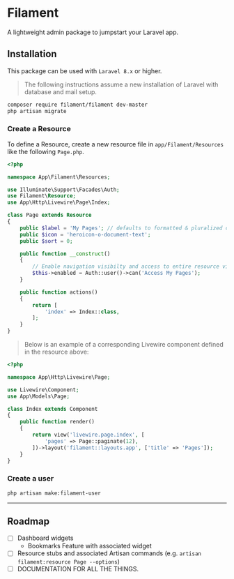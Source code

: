 # Filament

A lightweight admin package to jumpstart your Laravel app.

## Installation

This package can be used with `Laravel 8.x` or higher.

> The following instructions assume a new installation of Laravel with database and mail setup.

```bash
composer require filament/filament dev-master
php artisan migrate
```

### Create a Resource

To define a Resource, create a new resource file in `app/Filament/Resources` like the following `Page.php`.

```php
<?php

namespace App\Filament\Resources;

use Illuminate\Support\Facades\Auth;
use Filament\Resource;
use App\Http\Livewire\Page\Index;

class Page extends Resource
{
    public $label = 'My Pages'; // defaults to formatted & pluralized classname
    public $icon = 'heroicon-o-document-text';
    public $sort = 0;

    public function __construct()
    {
        // Enable navigation visibilty and access to entire resource via policy etc.
        $this->enabled = Auth::user()->can('Access My Pages');
    }

    public function actions()
    {
        return [
            'index' => Index::class,
        ];
    }
}
```

> Below is an example of a corresponding Livewire component defined in the resource above:

```php
<?php

namespace App\Http\Livewire\Page;

use Livewire\Component;
use App\Models\Page;

class Index extends Component
{
    public function render()
    {
        return view('livewire.page.index', [
            'pages' => Page::paginate(12),
        ])->layout('filament::layouts.app', ['title' => 'Pages']);
    }
}
```

### Create a user

```bash
php artisan make:filament-user
```

---

## Roadmap

- [ ] Dashboard widgets
    - Bookmarks Feature with associated widget
- [ ] Resource stubs and associated Artisan commands (e.g. `artisan filament:resource Page --options`)
- [ ] DOCUMENTATION FOR ALL THE THINGS.
